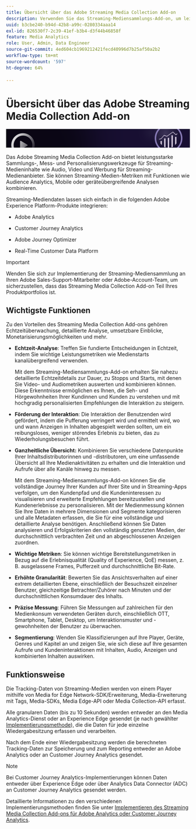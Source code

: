 ```yaml
---
title: Übersicht über das Adobe Streaming Media Collection Add-on
description: Verwenden Sie das Streaming-Mediensammlungs-Add-on, um leistungsstarke Einblicke in Inhalte, Audio und Werbung zu erhalten.
uuid: b3cbe240-b94d-42b8-a99c-0280334aaa14
exl-id: 826530f7-2c39-41ef-b3b4-d3f44b46858f
feature: Media Analytics
role: User, Admin, Data Engineer
source-git-commit: 4ed604cb1969212421fecd40996d7b25af50a2b2
workflow-type: tm+mt
source-wordcount: '597'
ht-degree: 64%

---
```


# Übersicht über das Adobe Streaming Media Collection Add-on

![Banner](./assets/media_analytics_banner.png)

Das Adobe Streaming Media Collection Add-on bietet leistungsstarke Sammlungs-, Mess- und Personalisierungswerkzeuge für Streaming-Medieninhalte wie Audio, Video und Werbung für Streaming-Medienanbieter. Sie können Streaming-Medien-Metriken mit Funktionen wie Audience Analytics, Mobile oder geräteübergreifende Analysen kombinieren.

Streaming-Mediendaten lassen sich einfach in die folgenden Adobe Experience Platform-Produkte integrieren:

* Adobe Analytics

* Customer Journey Analytics

* Adobe Journey Optimizer

* Real-Time Customer Data Platform

>[!IMPORTANT]
>
>Wenden Sie sich zur Implementierung der Streaming-Mediensammlung an Ihren Adobe Sales-Support-Mitarbeiter oder Adobe-Account-Team, um sicherzustellen, dass das Streaming Media Collection Add-on Teil Ihres Produktportfolios ist.

## Wichtigste Funktionen

Zu den Vorteilen des Streaming Media Collection Add-ons gehören Echtzeitüberwachung, detaillierte Analyse, umsetzbare Einblicke, Monetarisierungsmöglichkeiten und mehr.

* **Echtzeit-Analyse**: Treffen Sie fundierte Entscheidungen in Echtzeit, indem Sie wichtige Leistungsmetriken wie Medienstarts kanalübergreifend verwenden.

  Mit dem Streaming-Mediensammlungs-Add-on erhalten Sie nahezu detaillierte Echtzeitdetails zur Dauer, zu Stopps und Starts, mit denen Sie Video- und Audiometriken auswerten und kombinieren können. Diese Erkenntnisse ermöglichen es Ihnen, die Seh- und Hörgewohnheiten Ihrer Kundinnen und Kunden zu verstehen und mit hochgradig personalisierten Empfehlungen die Interaktion zu steigern.

* **Förderung der Interaktion**: Die Interaktion der Benutzenden wird gefördert, indem die Pufferung verringert wird und ermittelt wird, wo und wann Anzeigen in Inhalten abgespielt werden sollten, um ein reibungsloses, weniger störendes Erlebnis zu bieten, das zu Wiederholungsbesuchen führt.

* **Ganzheitliche Übersicht:** Kombinieren Sie verschiedene Datenpunkte Ihrer Inhaltsdistributorinnen und -distributoren, um eine umfassende Übersicht all Ihre Medienaktivitäten zu erhalten und die Interaktion und Aufrufe über alle Kanäle hinweg zu messen.

  Mit dem Streaming-Mediensammlungs-Add-on können Sie die vollständige Journey Ihrer Kunden auf Ihrer Site und in Streaming-Apps verfolgen, um den Kundenpfad und die Kundeninteressen zu visualisieren und erweiterte Empfehlungen bereitzustellen und Kundenerlebnisse zu personalisieren.  Mit der Medienmessung können Sie Ihre Daten in mehrere Dimensionen und Segmente kategorisieren und alle Metadaten erfassen, die Sie für eine vollständige und detaillierte Analyse benötigen. Anschließend können Sie Daten analysieren und Erfolgskriterien den vollständig genutzten Medien, der durchschnittlich verbrachten Zeit und an abgeschlossenen Anzeigen zuordnen.

* **Wichtige Metriken**: Sie können wichtige Bereitstellungsmetriken in Bezug auf die Erlebnisqualität (Quality of Experience, QoE) messen, z. B. ausgelassene Frames, Pufferzeit und durchschnittliche Bit-Rate.

* **Erhöhte Granularität**: Bewerten Sie das Ansichtsverhalten auf einer extrem detaillierten Ebene, einschließlich der Besuchszeit einzelner Benutzer, gleichzeitige Betrachter/Zuhörer nach Minuten und der durchschnittlichen Konsumdauer des Inhalts.

* **Präzise Messung**: Führen Sie Messungen auf zahlreichen für den Medienkonsum verwendeten Geräten durch, einschließlich OTT, Smartphone, Tablet, Desktop, um Interaktionsmuster und -gewohnheiten der Benutzer zu überwachen.

* **Segmentierung**: Wenden Sie Klassifizierungen auf Ihre Player, Geräte, Genres und Kapitel an und zeigen Sie, wie sich diese auf Ihre gesamten Aufrufe und Kundeninteraktionen mit Inhalten, Audio, Anzeigen und kombinierten Inhalten auswirken.


## Funktionsweise

Die Tracking-Daten von Streaming-Medien werden von einem Player mithilfe von Media for Edge Network-SDK/Erweiterung, Media-Erweiterung mit Tags, Media-SDKs, Media Edge-API oder Media Collection-API erfasst.

Alle granularen Daten (bis zu 10 Sekunden) werden entweder an den Media Analytics-Dienst oder an Experience Edge gesendet (je nach gewählter [Implementierungsmethode](/help/implementation/overview.md)), die die Daten für jede einzelne Wiedergabesitzung erfassen und verarbeiten.

Nach dem Ende einer Wiedergabesitzung werden die berechneten Tracking-Daten zur Speicherung und zum Reporting entweder an Adobe Analytics oder an Customer Journey Analytics gesendet.

>[!NOTE]
>
>Bei Customer Journey Analytics-Implementierungen können Daten entweder über Experience Edge oder über Analytics Data Connector (ADC) an Customer Journey Analytics gesendet werden.


Detaillierte Informationen zu den verschiedenen Implementierungsmethoden finden Sie unter [Implementieren des Streaming Media Collection Add-ons für Adobe Analytics oder Customer Journey Analytics](/help/implementation/overview.md).
